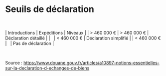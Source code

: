 # Seuils de déclaration



 








| Introductions | Expéditions | Niveaux |
| > 460 000 € | > 460 000 € | Déclaration détaillé |
|   | < 460 000 € | Déclaration simplifié |
| < 460 000 € |   | Pas de déclaration |


 


Source : <https://www.douane.gouv.fr/articles/a10897-notions-essentielles-sur-la-declaration-d-echanges-de-biens>


